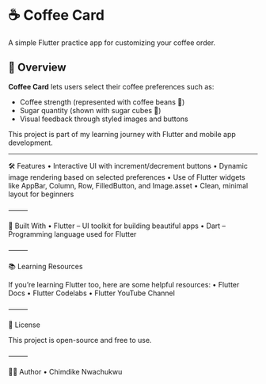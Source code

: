 # ☕️ Coffee Card

A simple Flutter practice app for customizing your coffee order.

## 📱 Overview

**Coffee Card** lets users select their coffee preferences such as:
- Coffee strength (represented with coffee beans 🫘)
- Sugar quantity (shown with sugar cubes 🧊)
- Visual feedback through styled images and buttons

This project is part of my learning journey with Flutter and mobile app development.

---

🛠 Features
	•	Interactive UI with increment/decrement buttons
	•	Dynamic image rendering based on selected preferences
	•	Use of Flutter widgets like AppBar, Column, Row, FilledButton, and Image.asset
	•	Clean, minimal layout for beginners

⸻

🔧 Built With
	•	Flutter – UI toolkit for building beautiful apps
	•	Dart – Programming language used for Flutter

⸻

📚 Learning Resources

If you’re learning Flutter too, here are some helpful resources:
	•	Flutter Docs
	•	Flutter Codelabs
	•	Flutter YouTube Channel

⸻

📄 License

This project is open-source and free to use.

⸻

🙋‍♂️ Author
	•	Chimdike Nwachukwu 
